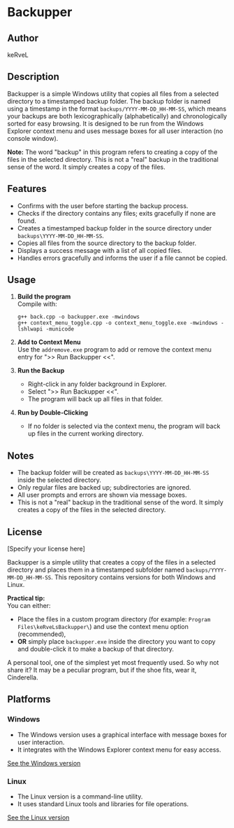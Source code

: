 # Backupper

## Author
keRveL

## Description
Backupper is a simple Windows utility that copies all files from a selected directory to a timestamped backup folder. The backup folder is named using a timestamp in the format `backups/YYYY-MM-DD_HH-MM-SS`, which means your backups are both lexicographically (alphabetically) and chronologically sorted for easy browsing. It is designed to be run from the Windows Explorer context menu and uses message boxes for all user interaction (no console window).

**Note:** The word "backup" in this program refers to creating a copy of the files in the selected directory. This is not a "real" backup in the traditional sense of the word. It simply creates a copy of the files.

## Features
- Confirms with the user before starting the backup process.
- Checks if the directory contains any files; exits gracefully if none are found.
- Creates a timestamped backup folder in the source directory under `backups\YYYY-MM-DD_HH-MM-SS`.
- Copies all files from the source directory to the backup folder.
- Displays a success message with a list of all copied files.
- Handles errors gracefully and informs the user if a file cannot be copied.

## Usage
1. **Build the program**  
   Compile with:
   ```
   g++ back.cpp -o backupper.exe -mwindows
   g++ context_menu_toggle.cpp -o context_menu_toggle.exe -mwindows -lshlwapi -municode
   ```
2. **Add to Context Menu**  
   Use the `addremove.exe` program to add or remove the context menu entry for ">> Run Backupper <<".

3. **Run the Backup**  
   - Right-click in any folder background in Explorer.
   - Select ">> Run Backupper <<".
   - The program will back up all files in that folder.

4. **Run by Double-Clicking**  
   - If no folder is selected via the context menu, the program will back up files in the current working directory.

## Notes
- The backup folder will be created as `backups\YYYY-MM-DD_HH-MM-SS` inside the selected directory.
- Only regular files are backed up; subdirectories are ignored.
- All user prompts and errors are shown via message boxes.
- This is not a "real" backup in the traditional sense of the word. It simply creates a copy of the files in the selected directory.

## License
[Specify your license here]

Backupper is a simple utility that creates a copy of the files in a selected directory and places them in a timestamped subfolder named `backups/YYYY-MM-DD_HH-MM-SS`. This repository contains versions for both Windows and Linux.

**Practical tip:**  
You can either:
- Place the files in a custom program directory (for example: `Program Files\keRveLsBackupper\`) and use the context menu option (recommended),  
- **OR** simply place `backupper.exe` inside the directory you want to copy and double-click it to make a backup of that directory.

A personal tool, one of the simplest yet most frequently used. So why not share it? It may be a peculiar program, but if the shoe fits, wear it, Cinderella.

## Platforms

### Windows
- The Windows version uses a graphical interface with message boxes for user interaction.
- It integrates with the Windows Explorer context menu for easy access.

[See the Windows version](windows/ReadMe.md)

### Linux
- The Linux version is a command-line utility.
- It uses standard Linux tools and libraries for file operations.

[See the Linux version](linux/ReadMe.md)